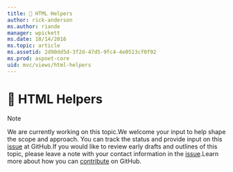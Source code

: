 ```yaml
---
title: 🔧 HTML Helpers
author: rick-anderson
ms.author: riande
manager: wpickett
ms.date: 10/14/2016
ms.topic: article
ms.assetid: 2d90dd5d-3f2d-47d5-9fc4-4e0513cf0f92
ms.prod: aspnet-core
uid: mvc/views/html-helpers
---
```

# 🔧 HTML Helpers

> [!NOTE]
> We are currently working on this topic.We welcome your input to help shape the scope and approach. You can track the status and provide input on this [issue](https://github.com/aspnet/Docs/issues/131) at GitHub.If you would like to review early drafts and outlines of this topic, please leave a note with your contact information in the [issue](https://github.com/aspnet/Docs/issues/131).Learn more about how you can [contribute](https://github.com/aspnet/Docs/blob/master/CONTRIBUTING.md) on GitHub.

